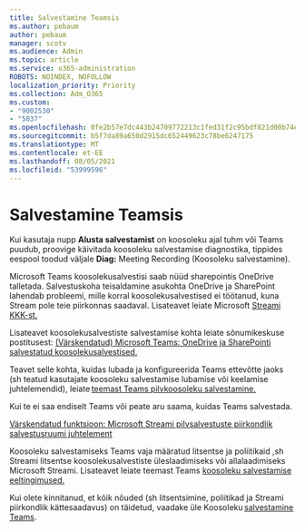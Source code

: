 ```yaml
---
title: Salvestamine Teamsis
ms.author: pebaum
author: pebaum
manager: scotv
ms.audience: Admin
ms.topic: article
ms.service: o365-administration
ROBOTS: NOINDEX, NOFOLLOW
localization_priority: Priority
ms.collection: Adm_O365
ms.custom:
- "9002530"
- "5037"
ms.openlocfilehash: 0fe2b57e7dc443b24709772213c1fed31f2c95bdf821d00b74e9d166dc223410
ms.sourcegitcommit: b5f7da89a650d2915dc652449623c78be6247175
ms.translationtype: MT
ms.contentlocale: et-EE
ms.lasthandoff: 08/05/2021
ms.locfileid: "53999596"
---
```

# <a name="recording-in-teams"></a>Salvestamine Teamsis

Kui kasutaja nupp **Alusta salvestamist** on koosoleku ajal tuhm või Teams puudub, proovige käivitada koosoleku salvestamise diagnostika, tippides eespool toodud väljale **Diag:** Meeting Recording (Koosoleku salvestamine). 

Microsoft Teams koosolekusalvestisi saab nüüd sharepointis OneDrive talletada. Salvestuskoha teisaldamine asukohta OneDrive ja SharePoint lahendab probleemi, mille korral koosolekusalvestised ei töötanud, kuna Stream pole teie piirkonnas saadaval. Lisateavet leiate Microsoft [Streami KKK-st.](/stream/faq#which-regions-does-microsoft-stream-host-my-data-in)

Lisateavet koosolekusalvestiste salvestamise kohta leiate sõnumikeskuse postitusest: [(Värskendatud) Microsoft Teams: OneDrive ja SharePointi salvestatud koosolekusalvestised.](https://portal.microsoft.com/Adminportal/Home?ref=MessageCenter&id=MC222640)

Teavet selle kohta, kuidas lubada ja konfigureerida Teams ettevõtte jaoks (sh teatud kasutajate koosoleku salvestamise lubamise või keelamise juhtelemendid), leiate [teemast Teams pilvkoosoleku salvestamine.](/microsoftteams/cloud-recording) 

Kui te ei saa endiselt Teams või peate aru saama, kuidas Teams salvestada. 

[Värskendatud funktsioon: Microsoft Streami pilvsalvestuste piirkondlik salvestusruumi juhtelement](https://admin.microsoft.com/AdminPortal/Home#/MessageCenter?id=MC214327)

Koosoleku salvestamiseks Teams vaja määratud litsentse ja poliitikaid ,sh Streami litsentse koosolekusalvestiste üleslaadimiseks või allalaadimiseks Microsoft Streami. Lisateavet leiate teemast Teams [koosoleku salvestamise eeltingimused.](/microsoftteams/cloud-recording#prerequisites-for-teams-cloud-meeting-recording)

Kui olete kinnitanud, et kõik nõuded (sh litsentsimine, poliitikad ja Streami piirkondlik kättesaadavus) on täidetud, vaadake üle Koosoleku [salvestamine Teams](https://support.office.com/article/34dfbe7f-b07d-4a27-b4c6-de62f1348c24). 
